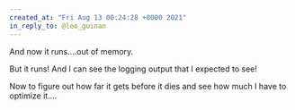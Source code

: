 ```yaml
---
created_at: "Fri Aug 13 00:24:28 +0000 2021"
in_reply_to: @leo_guinan
---
```


And now it runs....out of memory.

But it runs! And I can see the logging output that I expected to see!

Now to figure out how far it gets before it dies and see how much I have to optimize it....